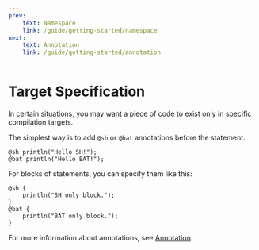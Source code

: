 ```yaml
---
prev:
    text: Namespace
    link: /guide/getting-started/namespace
next:
    text: Annotation
    link: /guide/getting-started/annotation
---
```


# Target Specification

In certain situations, you may want a piece of code to exist only in specific compilation targets.

The simplest way is to add `@sh` or `@bat` annotations before the statement.

```WhirlScript
@sh println("Hello SH!");
@bat println("Hello BAT!");
```

For blocks of statements, you can specify them like this:

```WhirlScript
@sh {
    println("SH only block.");
}
@bat {
    println("BAT only block.");
}
```

For more information about annotations, see [Annotation](/guide/getting-started/annotation).